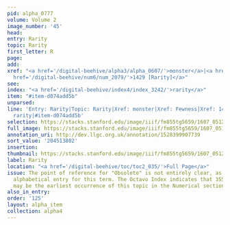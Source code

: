```yaml
---
pid: alpha_0777
volume: Volume 2
image_number: '45'
head:
entry: Rarity
topic: Rarity
first_letter: R
page:
add:
xref: "<a href='/digital-beehive/alpha3/alpha_0607/'>monster</a>|<a href='/digital-beehive/alpha2/alpha_0327/'>Fewness</a>|<a
  href='/digital-beehive/num6/num_2079/'>1429 [Rarity]</a>"
see:
index: "<a href='/digital-beehive/index4/index_3242/'>rarity</a>"
item: "#item-d074add5b"
unparsed:
line: 'Entry: Rarity|Topic: Rarity|Xref: monster|Xref: Fewness|Xref: 1429 [Rarity]|Index:
  rarity|#item-d074add5b'
selection: https://stacks.stanford.edu/image/iiif/fm855tg5659/1607_0512/383,3802,2974,461/full/0/default.jpg
full_image: https://stacks.stanford.edu/image/iiif/fm855tg5659/1607_0512/full/full/0/default.jpg
annotation_uri: http://dev.llgc.org.uk/annotation/1528399907739
sort_value: '204513802'
insertion:
thumbnail: https://stacks.stanford.edu/image/iiif/fm855tg5659/1607_0512/383,3802,600,180/250,/0/default.jpg
label: Rarity
location: "<a href='/digital-beehive/toc/toc2_035/'>Full Page</a>"
issue: The point of reference for "Obsolete" is not entirely clear, as there is no
  alphabetical entry for this term. The Octavo Index indicates that 355 [Old and obsolete]
  may be the earliest occurrence of this topic in the Numerical section of the Alvearium.
also_in_entry:
order: '125'
layout: alpha_item
collection: alpha4
---
```

